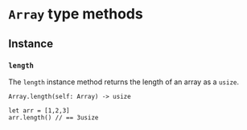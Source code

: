 # ```Array``` type methods

## Instance
### ```length```
The ```length``` instance method returns the length of an array as a ```usize```.

```Array.length(self: Array) -> usize```

```
let arr = [1,2,3]
arr.length() // == 3usize
```